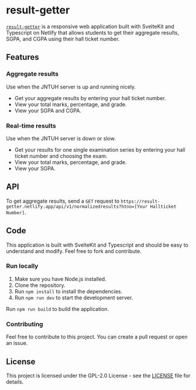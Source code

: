 # result-getter


[`result-getter`]((https://result-getter.netlify.app)) is a responsive web application built with SvelteKit and Typescript on Netlify that allows students to get their aggregate results, SGPA, and CGPA using their hall ticket number.

## Features

### Aggregate results
Use when the JNTUH server is up and running nicely.
- Get your aggregate results by entering your hall ticket number.
- View your total marks, percentage, and grade.
- View your SGPA and CGPA.

### Real-time results
Use when the JNTUH server is down or slow.
- Get your results for one single examination series by entering your hall ticket number and choosing the exam.
- View your total marks, percentage, and grade.
- View your SGPA.

## API
To get aggregate results, send a `GET` request to `https://result-getter.netlify.app/api/v1/normalizedresults?htno=[Your Hallticket Number]`.

## Code
This application is built with SvelteKit and Typescript and should be easy to understand and modify. Feel free to fork and contribute.

### Run locally
1. Make sure you have Node.js installed.
2. Clone the repository.
3. Run `npm install` to install the dependencies.
4. Run `npm run dev` to start the development server.

Run `npm run build` to build the application.

### Contributing
Feel free to contribute to this project. You can create a pull request or open an issue.

## License
This project is licensed under the GPL-2.0 License - see the [LICENSE](LICENSE) file for details.
